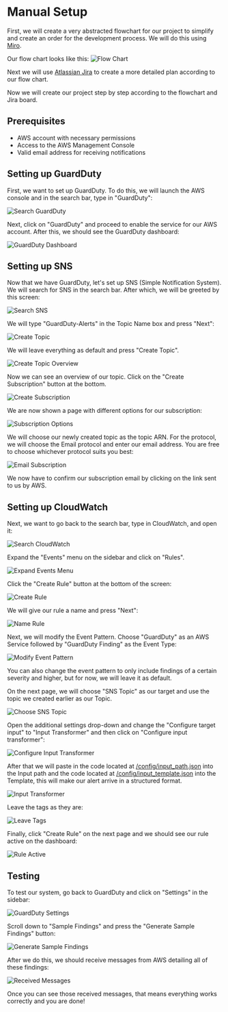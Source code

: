 # Manual Setup

First, we will create a very abstracted flowchart for our project to simplify and create an order for the development process. We will do this using [Miro](https://miro.com/).

Our flow chart looks like this:
![Flow Chart](https://i.imgur.com/kfx2hyp.jpeg)

Next we will use [Atlassian Jira](https://www.atlassian.com/software/jira) to create a more detailed plan according to our flow chart.

Now we will create our project step by step according to the flowchart and Jira board.

## Prerequisites

- AWS account with necessary permissions
- Access to the AWS Management Console
- Valid email address for receiving notifications

## Setting up GuardDuty

First, we want to set up GuardDuty. To do this, we will launch the AWS console and in the search bar, type in "GuardDuty":

![Search GuardDuty](https://i.imgur.com/jN2YbRq.jpeg)

Next, click on "GuardDuty" and proceed to enable the service for our AWS account. After this, we should see the GuardDuty dashboard:

![GuardDuty Dashboard](https://i.imgur.com/sLphTLH.jpeg)

## Setting up SNS

Now that we have GuardDuty, let's set up SNS (Simple Notification System). We will search for SNS in the search bar. After which, we will be greeted by this screen:

![Search SNS](https://i.imgur.com/0b90zKZ.jpeg)

We will type "GuardDuty-Alerts" in the Topic Name box and press "Next":

![Create Topic](https://i.imgur.com/XoNfUEG.jpeg)

We will leave everything as default and press "Create Topic".

![Create Topic Overview](https://i.imgur.com/1lHS3Cv.jpeg)

Now we can see an overview of our topic. Click on the "Create Subscription" button at the bottom.

![Create Subscription](https://i.imgur.com/NYPGeta.jpeg)

We are now shown a page with different options for our subscription:

![Subscription Options](https://i.imgur.com/Cfc5Adt.jpeg)

We will choose our newly created topic as the topic ARN. For the protocol, we will choose the Email protocol and enter our email address. You are free to choose whichever protocol suits you best:

![Email Subscription](https://i.imgur.com/IXdsB7w.jpeg)

We now have to confirm our subscription email by clicking on the link sent to us by AWS.

## Setting up CloudWatch

Next, we want to go back to the search bar, type in CloudWatch, and open it:

![Search CloudWatch](https://i.imgur.com/yUfO6PV.jpeg)

Expand the "Events" menu on the sidebar and click on "Rules".

![Expand Events Menu](https://i.imgur.com/aum33EV.jpeg)

Click the "Create Rule" button at the bottom of the screen:

![Create Rule](https://i.imgur.com/dbRfA7N.jpeg)

We will give our rule a name and press "Next":

![Name Rule](https://i.imgur.com/0446R6Q.jpeg)

Next, we will modify the Event Pattern. Choose "GuardDuty" as an AWS Service followed by "GuardDuty Finding" as the Event Type:

![Modify Event Pattern](https://i.imgur.com/upSsHIc.jpeg)

You can also change the event pattern to only include findings of a certain severity and higher, but for now, we will leave it as default.

On the next page, we will choose "SNS Topic" as our target and use the topic we created earlier as our Topic.

![Choose SNS Topic](https://i.imgur.com/hOAn13R.jpeg)

Open the additional settings drop-down and change the "Configure target input" to "Input Transformer" and then click on "Configure input transformer":

![Configure Input Transformer](https://i.imgur.com/2kIHbi7.jpeg)

After that we will paste in the code located at [/config/input_path.json](/config/input_path.json) into the Input path and the code located at [/config/input_template.json](/config/input_template.json) into the Template, this will make our alert arrive in a structured format.

![Input Transformer](https://i.imgur.com/6aPNOtD.jpeg)

Leave the tags as they are:

![Leave Tags](https://i.imgur.com/rHStGUk.jpeg)

Finally, click "Create Rule" on the next page and we should see our rule active on the dashboard:

![Rule Active](https://i.imgur.com/wkmWk0b.jpeg)

## Testing

To test our system, go back to GuardDuty and click on "Settings" in the sidebar:

![GuardDuty Settings](https://i.imgur.com/gJuiGYI.jpeg)

Scroll down to "Sample Findings" and press the "Generate Sample Findings" button:

![Generate Sample Findings](https://i.imgur.com/Ee9rEao.jpeg)

After we do this, we should receive messages from AWS detailing all of these findings:

![Received Messages](https://i.imgur.com/Rtcv2zl.jpeg)

Once you can see those received messages, that means everything works correctly and you are done!
